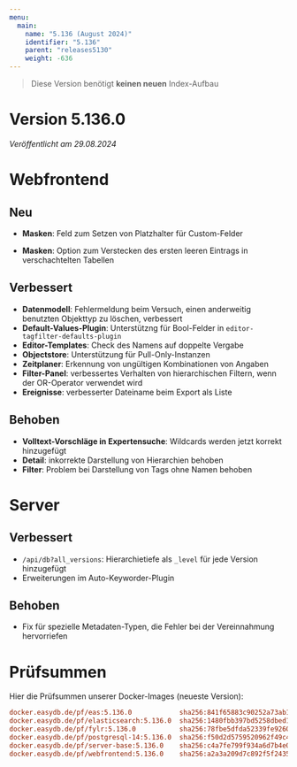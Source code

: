 ```yaml
---
menu:
  main:
    name: "5.136 (August 2024)"
    identifier: "5.136"
    parent: "releases5130"
    weight: -636
---
```


> Diese Version benötigt **keinen neuen** Index-Aufbau

# Version 5.136.0

*Veröffentlicht am 29.08.2024*

# Webfrontend

## Neu

- **Masken**: Feld zum Setzen von Platzhalter für Custom-Felder
* **Masken**: Option zum Verstecken des ersten leeren Eintrags in verschachtelten Tabellen

## Verbessert

* **Datenmodell**: Fehlermeldung beim Versuch, einen anderweitig benutzten Objekttyp zu löschen, verbessert
* **Default-Values-Plugin**: Unterstützng für Bool-Felder in `editor-tagfilter-defaults-plugin`
* **Editor-Templates**: Check des Namens auf doppelte Vergabe
* **Objectstore**: Unterstützung für Pull-Only-Instanzen
* **Zeitplaner**: Erkennung von ungültigen Kombinationen von Angaben
* **Filter-Panel**: verbessertes Verhalten von hierarchischen Filtern, wenn der OR-Operator verwendet wird
* **Ereignisse**: verbesserter Dateiname beim Export als Liste

## Behoben

* **Volltext-Vorschläge in Expertensuche**: Wildcards werden jetzt korrekt hinzugefügt
* **Detail**: inkorrekte Darstellung von Hierarchien behoben
* **Filter**: Problem bei Darstellung von Tags ohne Namen behoben

# Server

## Verbessert

* `/api/db?all_versions`: Hierarchietiefe als `_level` für jede Version hinzugefügt
* Erweiterungen im Auto-Keyworder-Plugin

## Behoben

* Fix für spezielle Metadaten-Typen, die Fehler bei der Vereinnahmung hervorriefen

# Prüfsummen

Hier die Prüfsummen unserer Docker-Images (neueste Version):

```ini
docker.easydb.de/pf/eas:5.136.0            sha256:841f65883c90252a73ab1a101c88f76b9842ffb6275be7460cb52b32b5be3b81
docker.easydb.de/pf/elasticsearch:5.136.0  sha256:1480fbb397bd5258dbed1c4275003696b8b862542bcd754449ae941e602dae04
docker.easydb.de/pf/fylr:5.136.0           sha256:78fbe5dfda52339fe92609e3c1a033be3fa6bcac7944ace3ad5a3eb24dbf1c89
docker.easydb.de/pf/postgresql-14:5.136.0  sha256:f50d2d5759520962f49c49f68eb14c1541691de955f169ab22dba64fd9cf8325
docker.easydb.de/pf/server-base:5.136.0    sha256:c4a7fe799f934a6d7b4e096703dc1e8b708e8f9cce59bd45ed02d153b246d577
docker.easydb.de/pf/webfrontend:5.136.0    sha256:a2a3a209d7c892f5f24352198d36a162b5722eec8439fd8d11553ff785f3f21a
```
